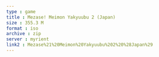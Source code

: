 ```yaml
---
type : game
title : Mezase! Meimon Yakyuubu 2 (Japan)
size : 355.3 M
format : iso
archive : zip
server : myrient
link2 : Mezase%21%20Meimon%20Yakyuubu%202%20%28Japan%29
---
```


